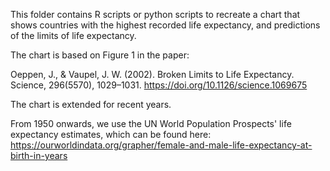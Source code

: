 This folder contains R scripts or python scripts to recreate a chart that shows countries with the highest recorded life expectancy, and predictions of the limits of life expectancy.

The chart is based on Figure 1 in the paper: 

Oeppen, J., & Vaupel, J. W. (2002). Broken Limits to Life Expectancy. Science, 296(5570), 1029–1031. https://doi.org/10.1126/science.1069675

The chart is extended for recent years. 

From 1950 onwards, we use the UN World Population Prospects' life expectancy estimates, which can be found here: https://ourworldindata.org/grapher/female-and-male-life-expectancy-at-birth-in-years
